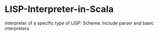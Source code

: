 # LISP-Interpreter-in-Scala
Interpreter of a specific type of LISP: Scheme. Include parser and basic interpreters.
